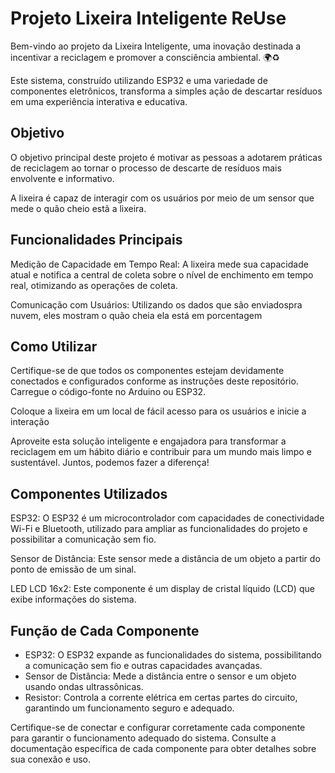 # Projeto Lixeira Inteligente ReUse

Bem-vindo ao projeto da Lixeira Inteligente, uma inovação destinada a incentivar a reciclagem e promover a consciência ambiental. 🌍♻️ 

Este sistema, construído utilizando ESP32 e uma variedade de componentes eletrônicos, transforma a simples ação de descartar resíduos em uma experiência interativa e educativa.

## Objetivo

O objetivo principal deste projeto é motivar as pessoas a adotarem práticas de reciclagem ao tornar o processo de descarte de resíduos mais envolvente e informativo.

A lixeira é capaz de interagir com os usuários por meio de um sensor que mede o quão cheio estã a lixeira.

## Funcionalidades Principais

Medição de Capacidade em Tempo Real: A lixeira mede sua capacidade atual e notifica a central de coleta sobre o nível de enchimento em tempo real, otimizando as operações de coleta.

Comunicação com Usuários: Utilizando os dados que são enviadospra nuvem, eles mostram o quão cheia ela está em porcentagem

## Como Utilizar

Certifique-se de que todos os componentes estejam devidamente conectados e configurados conforme as instruções deste repositório.
Carregue o código-fonte no Arduino ou ESP32.

Coloque a lixeira em um local de fácil acesso para os usuários e inicie a interação

Aproveite esta solução inteligente e engajadora para transformar a reciclagem em um hábito diário e contribuir para um mundo mais limpo e sustentável. Juntos, podemos fazer a diferença! 

## Componentes Utilizados

ESP32: O ESP32 é um microcontrolador com capacidades de conectividade Wi-Fi e Bluetooth, utilizado para ampliar as funcionalidades do projeto e possibilitar a comunicação sem fio.

Sensor de Distância: Este sensor mede a distância de um objeto a partir do ponto de emissão de um sinal.

LED LCD 16x2: Este componente é um display de cristal líquido (LCD) que exibe informações do sistema.

## Função de Cada Componente

* ESP32: O ESP32 expande as funcionalidades do sistema, possibilitando a comunicação sem fio e outras capacidades avançadas.
* Sensor de Distância: Mede a distância entre o sensor e um objeto usando ondas ultrassônicas.
* Resistor: Controla a corrente elétrica em certas partes do circuito, garantindo um funcionamento seguro e adequado.

Certifique-se de conectar e configurar corretamente cada componente para garantir o funcionamento adequado do sistema. Consulte a documentação específica de cada componente para obter detalhes sobre sua conexão e uso.
